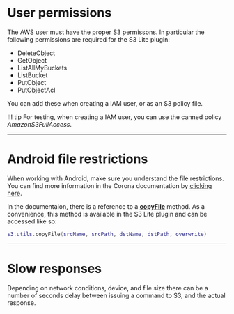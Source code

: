 # User permissions

The AWS user must have the proper S3 permissons. In particular the following permissions are required for the S3 Lite plugin:

- DeleteObject
- GetObject
- ListAllMyBuckets
- ListBucket
- PutObject
- PutObjectAcl

You can add these when creating a IAM user, or as an S3 policy file.

!!! tip
    For testing, when creating a IAM user, you can use the canned policy _AmazonS3FullAccess_. 

---

# Android file restrictions

When working with Android, make sure you understand the file restrictions. You can find more information in the Corona documentation by [clicking here](https://docs.coronalabs.com/guide/data/readWriteFiles/index.html#android-file-restrictions).

In the documentaion, there is a reference to a __[copyFile](https://docs.coronalabs.com/guide/data/readWriteFiles/index.html#copying-files-to-subfolders)__ method. As a convenience, this method is available in the S3 Lite plugin and can be accessed like so:

```lua
s3.utils.copyFile(srcName, srcPath, dstName, dstPath, overwrite)
```

---

# Slow responses

Depending on network conditions, device, and file size there can be a number of seconds delay between issuing a command to S3, and the actual response.